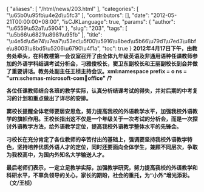 {
    "aliases": [
        "/html/news/203.html"
    ],
    "categories": [
        "\u65b0\u95fb\u4e2d\u5fc3"
    ],
    "contributors": [],
    "date": "2012-05-21T00:00:00+08:00",
    "isCJKLanguage": true,
    "params": {
        "author": "\u6559\u52a1\u5904"
    },
    "slug": "203",
    "tags": [
        "\u5b66\u6821\u8981\u95fb"
    ],
    "title": "\u4e5d\u5e74\u7ea7\u53ec\u5f00\u5916\u8bed\u5b66\u79d1\u7ed3\u8bfe\u8003\u8bd5\u5206\u6790\u4f1a",
    "toc": true
}
**2012年4月17日下午，由教务处牵头，在科教楼第一会议室召开了由全体九年级英语及非通用语种任课教师参加的外语学科结课考试分析会，刁雅俊校长，窦卫东副校长和王丽副校长到会并做了重要讲话。教务处副主任王桢主持会议。xml:namespace prefix = o ns = "urn:schemas-microsoft-com:office:office" /?**

**各位任课教师结合各班的教学实际，认真分析结课考试的得失，并对后期的中考复习的计划和重点做出了详尽的安排。**

**窦校长提醒全体老师要居安思危，努力提高我校的外语教学水平，加强我校外语教学的旗帜作用。王校长指出这不仅是一个年级关于一次考试的分析会，而是一次探讨外语教学方法，给外语教学定位，提高我校外语教学整体水平的先锋会。**

**刁校长在充分肯定了各位教师的辛苦付出的基础上，强调要坚持我校外语教学特色，坚持培养优质外语人才的定位，同时还要面向全体学生，兼顾不同层次，争取为我校高中，为国内外知名大学输送人才。**

**最后老师们表示，一定立足教学实际，加强教学研究，努力提高我校的外语教学和科研水平，不辜负领导的关心，家长的期盼，社会的重托，为“小外”增光添彩。（文/王桢）**

